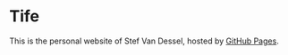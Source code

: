 # Tife

This is the personal website of Stef Van Dessel, hosted by [GitHub Pages](http://pages.github.com).
